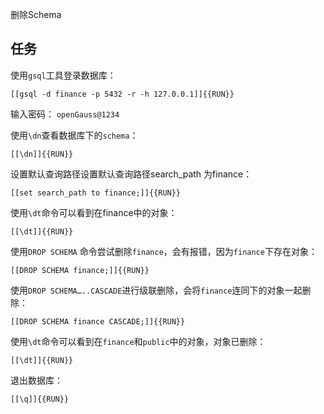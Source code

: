删除Schema

## 任务

使用`gsql`工具登录数据库：

`[[gsql -d finance -p 5432 -r -h 127.0.0.1]]{{RUN}}`

输入密码：
`openGauss@1234`

使用`\dn`查看数据库下的`schema`：

`[[\dn]]{{RUN}}`

设置默认查询路径设置默认查询路径search_path 为finance：

`[[set search_path to finance;]]{{RUN}}`

使用`\dt`命令可以看到在finance中的对象：

`[[\dt]]{{RUN}}`

使用`DROP SCHEMA` 命令尝试删除`finance`，会有报错，因为`finance`下存在对象：

`[[DROP SCHEMA finance;]]{{RUN}}`

使用`DROP SCHEMA…..CASCADE`进行级联删除，会将`finance`连同下的对象一起删除：

`[[DROP SCHEMA finance CASCADE;]]{{RUN}}`

使用`\dt`命令可以看到在`finance`和`public`中的对象，对象已删除：

`[[\dt]]{{RUN}}`

退出数据库：

`[[\q]]{{RUN}}`


